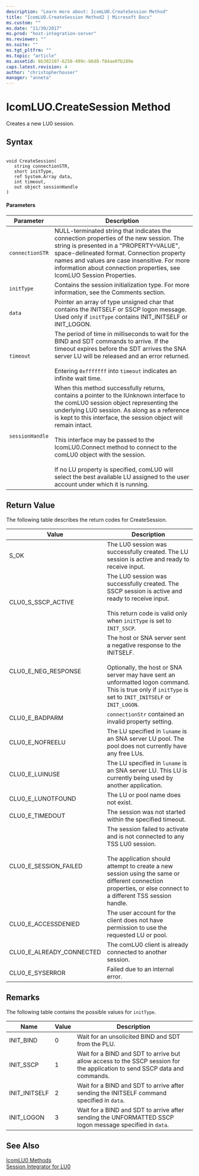 ```yaml
---
description: "Learn more about: IcomLUO.CreateSession Method"
title: "IcomLUO.CreateSession Method2 | Microsoft Docs"
ms.custom: ""
ms.date: "11/30/2017"
ms.prod: "host-integration-server"
ms.reviewer: ""
ms.suite: ""
ms.tgt_pltfrm: ""
ms.topic: "article"
ms.assetid: 6b382107-6258-499c-b6d8-f84ae0fb289e
caps.latest.revision: 4
author: "christopherhouser"
manager: "anneta"
---
```

# IcomLUO.CreateSession Method
Creates a new LU0 session.  
  
## Syntax  
  
```  
  
void CreateSession(  
   string connectionSTR,  
   short initType,  
   ref System.Array data,  
   int timeout,  
   out object sessionHandle  
)  
```  
  
#### Parameters  
  
|Parameter|Description|  
|---------------|-----------------|  
|`connectionSTR`|NULL-terminated string that indicates the connection properties of the new session. The string is presented in a "PROPERTY=VALUE", space-delineated format. Connection property names and values are case insensitive. For more information about connection properties, see IcomLUO Session Properties.|  
|`initType`|Contains the session initialization type. For more information, see the Comments section.|  
|`data`|Pointer an array of type unsigned char that contains the INITSELF or SSCP logon message. Used only if `initType` contains INIT_INITSELF or INIT_LOGON.|  
|`timeout`|The period of time in milliseconds to wait for the BIND and SDT commands to arrive. If the timeout expires before the SDT arrives the SNA server LU will be released and an error returned.<br /><br /> Entering `0xfffffff` into `timeout` indicates an infinite wait time.|  
|`sessionHandle`|When this method successfully returns, contains a pointer to the IUnknown interface to the comLU0 session object representing the underlying LU0 session. As along as a reference is kept to this interface, the session object will remain intact.<br /><br /> This interface may be passed to the IcomLU0.Connect method to connect to the comLU0 object with the session.<br /><br /> If no LU property is specified, comLU0 will select the best available LU assigned to the user account under which it is running.|  
  
## Return Value  
 The following table describes the return codes for CreateSession.  
  
|Value|Description|  
|-----------|-----------------|  
|S_OK|The LU0 session was successfully created. The LU session is active and ready to receive input.|  
|CLU0_S_SSCP_ACTIVE|The LU0 session was successfully created. The SSCP session is active and ready to receive input.<br /><br /> This return code is valid only when `initType` is set to `INIT_SSCP`.|  
|CLU0_E_NEG_RESPONSE|The host or SNA server sent a negative response to the INITSELF.<br /><br /> Optionally, the host or SNA server may have sent an unformatted logon command. This is true only if `initType` is set to `INIT_INITSELF` or `INIT_LOGON`.|  
|CLU0_E_BADPARM|`connectionStr` contained an invalid property setting.|  
|CLU0_E_NOFREELU|The LU specified in `luname` is an SNA server LU pool. The pool does not currently have any free LUs.|  
|CLU0_E_LUINUSE|The LU specified in `luname` is an SNA server LU. This LU is currently being used by another application.|  
|CLU0_E_LUNOTFOUND|The LU or pool name does not exist.|  
|CLU0_E_TIMEDOUT|The session was not started within the specified timeout.|  
|CLU0_E_SESSION_FAILED|The session failed to activate and is not connected to any TSS LU0 session.<br /><br /> The application should attempt to create a new session using the same or different connection properties, or else connect to a different TSS session handle.|  
|CLU0_E_ACCESSDENIED|The user account for the client does not have permission to use the requested LU or pool.|  
|CLU0_E_ALREADY_CONNECTED|The comLU0 client is already connected to another session.|  
|CLU0_E_SYSERROR|Failed due to an internal error.|  
  
## Remarks  
 The following table contains the possible values for `initType`.  
  
|Name|Value|Description|  
|----------|-----------|-----------------|  
|INIT_BIND|0|Wait for an unsolicited BIND and SDT from the PLU.|  
|INIT_SSCP|1|Wait for a BIND and SDT to arrive but allow access to the SSCP session for the application to send SSCP data and commands.|  
|INIT_INITSELF|2|Wait for a BIND and SDT to arrive after sending the INITSELF command specified in `data`.|  
|INIT_LOGON|3|Wait for a BIND and SDT to arrive after sending the UNFORMATTED SSCP logon message specified in `data`.|  
  
## See Also  
 [IcomLU0 Methods](../core/icomlu0-methods1.md)   
 [Session Integrator for LU0](./session-integrator-for-lu02.md)

